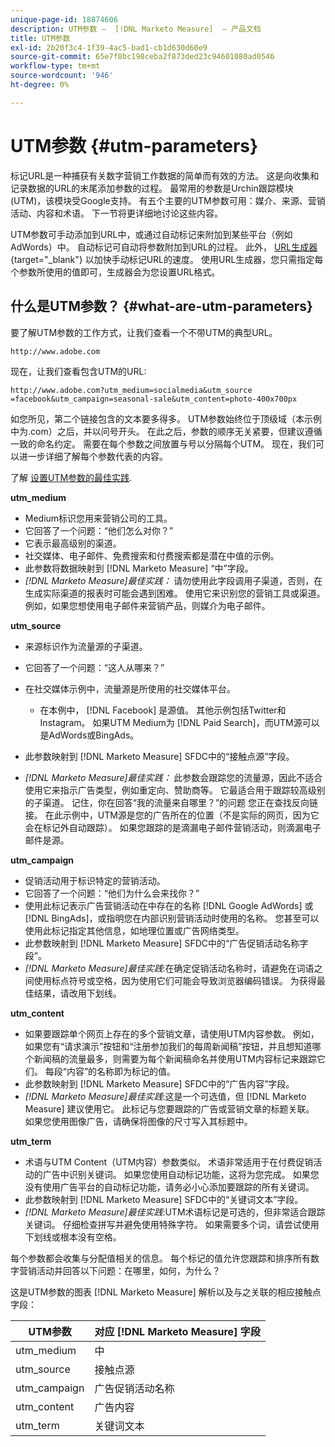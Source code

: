 ```yaml
---
unique-page-id: 18874606
description: UTM参数 —  [!DNL Marketo Measure]  — 产品文档
title: UTM参数
exl-id: 2b20f3c4-1f39-4ac5-bad1-cb1d630d60e9
source-git-commit: 65e7f8bc198ceba2f873ded23c94601080ad0546
workflow-type: tm+mt
source-wordcount: '946'
ht-degree: 0%

---
```


# UTM参数 {#utm-parameters}

标记URL是一种捕获有关数字营销工作数据的简单而有效的方法。 这是向收集和记录数据的URL的末尾添加参数的过程。 最常用的参数是Urchin跟踪模块(UTM)，该模块受Google支持。 有五个主要的UTM参数可用：媒介、来源、营销活动、内容和术语。 下一节将更详细地讨论这些内容。

UTM参数可手动添加到URL中，或通过自动标记来附加到某些平台（例如AdWords）中。 自动标记可自动将参数附加到URL的过程。 此外， [URL生成器](https://ga-dev-tools.appspot.com/campaign-url-builder/){target="_blank"} 以加快手动标记URL的速度。 使用URL生成器，您只需指定每个参数所使用的值即可，生成器会为您设置URL格式。

## 什么是UTM参数？ {#what-are-utm-parameters}

要了解UTM参数的工作方式，让我们查看一个不带UTM的典型URL。

`http://www.adobe.com`

现在，让我们查看包含UTM的URL:

`http://www.adobe.com?utm_medium=socialmedia&utm_source =facebook&utm_campaign=seasonal-sale&utm_content=photo-400x700px`

如您所见，第二个链接包含的文本要多得多。 UTM参数始终位于顶级域（本示例中为.com）之后，并以问号开头。 在此之后，参数的顺序无关紧要，但建议遵循一致的命名约定。 需要在每个参数之间放置与号以分隔每个UTM。 现在，我们可以进一步详细了解每个参数代表的内容。

了解 [设置UTM参数的最佳实践](/help/channel-tracking-and-setup/online-channels/best-practices-for-setting-up-utm-parameters.md).

**utm_medium**

* Medium标识您用来营销公司的工具。
* 它回答了一个问题：“他们怎么对你？”
* 它表示最高级别的渠道。
* 社交媒体、电子邮件、免费搜索和付费搜索都是潜在中值的示例。
* 此参数将数据映射到 [!DNL Marketo Measure] “中”字段。
* _[!DNL Marketo Measure]最佳实践：_ 请勿使用此字段调用子渠道，否则，在生成实际渠道的报表时可能会遇到困难。 使用它来识别您的营销工具或渠道。 例如，如果您想使用电子邮件来营销产品，则媒介为电子邮件。

**utm_source**

* 来源标识作为流量源的子渠道。
* 它回答了一个问题：“这人从哪来？”
* 在社交媒体示例中，流量源是所使用的社交媒体平台。
   * 在本例中， [!DNL Facebook] 是源值。 其他示例包括Twitter和Instagram。 如果UTM Medium为 [!DNL Paid Search]，而UTM源可以是AdWords或BingAds。

* 此参数映射到 [!DNL Marketo Measure] SFDC中的“接触点源”字段。
* _[!DNL Marketo Measure]最佳实践：_ 此参数会跟踪您的流量源，因此不适合使用它来指示广告类型，例如重定向、赞助商等。 它最适合用于跟踪较高级别的子渠道。 记住，你在回答“我的流量来自哪里？”的问题 您正在查找反向链接。 在此示例中，UTM源是您的广告所在的位置（不是实际的网页，因为它会在标记外自动跟踪）。 如果您跟踪的是滴漏电子邮件营销活动，则滴漏电子邮件是源。

**utm_campaign**

* 促销活动用于标识特定的营销活动。
* 它回答了一个问题：“他们为什么会来找你？”
* 使用此标记表示广告营销活动在中存在的名称 [!DNL Google AdWords] 或 [!DNL BingAds]，或指明您在内部识别营销活动时使用的名称。 您甚至可以使用此标记指定其他信息，如地理位置或广告网络类型。
* 此参数映射到 [!DNL Marketo Measure] SFDC中的“广告促销活动名称字段”。
* _[!DNL Marketo Measure]最佳实践_:在确定促销活动名称时，请避免在词语之间使用标点符号或空格，因为使用它们可能会导致浏览器编码错误。 为获得最佳结果，请改用下划线。

**utm_content**

* 如果要跟踪单个网页上存在的多个营销文章，请使用UTM内容参数。 例如，如果您有“请求演示”按钮和“注册参加我们的每周新闻稿”按钮，并且想知道哪个新闻稿的流量最多，则需要为每个新闻稿命名并使用UTM内容标记来跟踪它们。 每段“内容”的名称即为标记的值。
* 此参数映射到 [!DNL Marketo Measure] SFDC中的“广告内容”字段。
* _[!DNL Marketo Measure]最佳实践_:这是一个可选值，但 [!DNL Marketo Measure] 建议使用它。 此标记与您要跟踪的广告或营销文章的标题关联。 如果您使用图像广告，请确保将图像的尺寸写入其标题中。

**utm_term**

* 术语与UTM Content（UTM内容）参数类似。 术语非常适用于在付费促销活动的广告中识别关键词。 如果您使用自动标记功能，这将为您完成。 如果您没有使用广告平台的自动标记功能，请务必小心添加要跟踪的所有关键词。
* 此参数映射到 [!DNL Marketo Measure] SFDC中的“关键词文本”字段。
* _[!DNL Marketo Measure]最佳实践_:UTM术语标记是可选的，但非常适合跟踪关键词。 仔细检查拼写并避免使用特殊字符。 如果需要多个词，请尝试使用下划线或根本没有空格。

每个参数都会收集与分配值相关的信息。 每个标记的值允许您跟踪和排序所有数字营销活动并回答以下问题：在哪里，如何，为什么？

这是UTM参数的图表 [!DNL Marketo Measure] 解析以及与之关联的相应接触点字段：

| **UTM参数** | **对应 [!DNL Marketo Measure] 字段** |
|---|---|
| utm_medium | 中 |
| utm_source | 接触点源 |
| utm_campaign | 广告促销活动名称 |
| utm_content | 广告内容 |
| utm_term | 关键词文本 |
